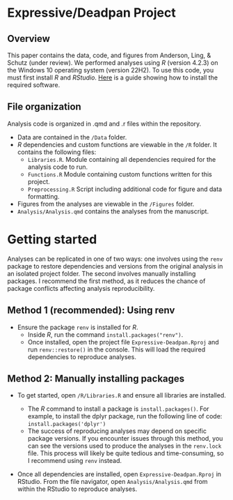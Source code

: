 # Expressive/Deadpan Project

## Overview

This paper contains the data, code, and figures from Anderson, Ling, & Schutz (under review). We performed analyses using *R* (version 4.2.3) on the Windows 10 operating system (version 22H2). To use this code, you must first install *R* and *RStudio*. [Here](https://rstudio-education.github.io/hopr/starting.html) is a guide showing how to install the required software. 

## File organization

Analysis code is organized in .qmd and .r files within the repository. 

- Data are contained in the `/Data` folder.  
- *R* dependencies and custom functions are viewable in the `/R` folder. It contains the following files:
  - `Libraries.R`. Module containing all dependencies required for the analysis code to run.
  - `Functions.R` Module containing custom functions written for this project.
  - `Preprocessing.R` Script including additional code for figure and data formatting.
- Figures from the analyses are viewable in the `/Figures` folder.
- `Analysis/Analysis.qmd` contains the analyses from the manuscript. 

# Getting started
Analyses can be replicated in one of two ways: one involves using the `renv` package to restore dependencies and versions from the original analysis in an isolated project folder. The second involves manually installing packages. I recommend the first method, as it reduces the chance of package conflicts affecting analysis reproducibility.
## Method 1 (recommended): Using renv
- Ensure the package `renv` is installed for *R*.
  - Inside *R*, run the command `install.packages("renv")`.
  - Once installed, open the project file `Expressive-Deadpan.Rproj` and run `renv::restore()` in the console. This will load the required dependencies to reproduce analyses.
## Method 2: Manually installing packages
- To get started, open `/R/Libraries.R` and ensure all libraries are installed. 
  - The *R* command to install a package is `install.packages()`. For example, to install the dplyr package, run the following line of code:
 `install.packages('dplyr')`
  - The success of reproducing analyses may depend on specific package versions. If you encounter issues through this method, you can see the versions used to produce the analyses in the `renv.lock` file. This process will likely be quite tedious and time-consuming, so I recommend using `renv` instead. 

- Once all dependencies are installed, open `Expressive-Deadpan.Rproj` in RStudio. From the file navigator, open `Analysis/Analysis.qmd` from within the RStudio  to reproduce analyses.
